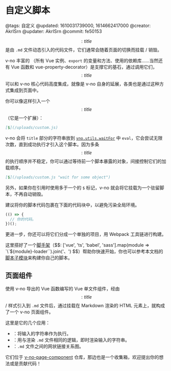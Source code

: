 # 自定义脚本

@tags: 自定义
@updated: 1610031739000, 1614662417000
@creator: AkrISrn
@updater: AkrISrn
@commit: fe50153

$$: title $$是由 `.md` 文件动态引入的代码文件，它们通常会随着页面的切换而挂载 / 销毁。

v-no 丰富的 [](/zh/api/index.md "#")（所有 Vue 实例、`export` 的变量和方法、使用的依赖库……当然还有 Vue 函数和 vue-property-decorator）是支撑它的基石，通过调用它们，$$: title $$可以和 v-no 核心代码高度集成，就像是 v-no 自身的延展，各类[](/zh/docs/external-plugins.md "#")也是通过这种方式集成到页面中。

你可以像这样引入一个$$: title $$（它是一个[](/zh/docs/links.md "#")扩展）：

```markdown
[$](/uploads/custom.js)
```

v-no 会将 `title` 部分的字符串放到 [`vno.utils.waitFor`](/zh/api/utils.md "#h2-16") 中 `eval`，它会尝试无限次数，直到成功执行才引入这个脚本。因为多条$$: title $$的执行顺序并不稳定，你可以通过等待前一个脚本暴露的对象，间接控制它们的加载顺序。

```markdown
[$](/uploads/custom.js "wait for some object")
```

另外，如果你在引用时使用多于一个的 `$` 标记，v-no 就会将它挂载为一个驻留脚本，不再自动销毁。

建议将你的脚本代码包裹在下面的代码块中，以避免污染全局环境。

```js
(() => {
  // 你的代码。
})();
```

更进一步，你还可以将它们分成一个单独的项目，用 Webpack 工具链进行构建。

这里搭好了一个[脚手架](https://github.com/akrisrn/v-no-script-template)（$$: ['vue', 'ts', 'babel', 'sass'].map(module => `\`${module}-loader\``).join('、') $$）帮助你快速开始，你也可以参考本文档的[脚本子模块](https://github.com/akrisrn/v-no-doc-script)来构建你自己的脚本。

## 页面组件

使用 v-no 导出的 Vue 函数编写的 Vue 单文件组件，经由$$: title $$ / 样式引入到 `.md` 文件后，通过挂载在 Markdown 渲染的 HTML 元素上，就构成了一个 v-no 页面组件。

这里是它的几个应用：

- [](/console.md "#")：将输入的字符串作为[](/zh/docs/inline-script.md "#")执行。
- [](/sandbox.md "#")：用与渲染 `.md` 文件相同的逻辑，即时渲染输入的字符串。
- [](/graph.md "#")：`.md` 文件之间的网状链接关系图。

它们位于 [v-no-page-component](https://github.com/akrisrn/v-no-page-component) 仓库，那边也是一个收集箱，欢迎提出你的想法或是贡献代码！
